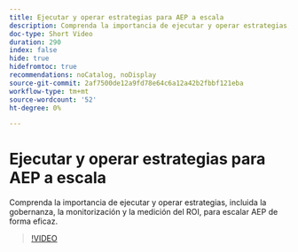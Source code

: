 ```yaml
---
title: Ejecutar y operar estrategias para AEP a escala
description: Comprenda la importancia de ejecutar y operar estrategias, incluida la gobernanza, la monitorización y la medición del ROI, para escalar AEP de forma eficaz.
doc-type: Short Video
duration: 290
index: false
hide: true
hidefromtoc: true
recommendations: noCatalog, noDisplay
source-git-commit: 2af7500de12a9fd78e64c6a12a42b2fbbf121eba
workflow-type: tm+mt
source-wordcount: '52'
ht-degree: 0%

---
```



# Ejecutar y operar estrategias para AEP a escala

Comprenda la importancia de ejecutar y operar estrategias, incluida la gobernanza, la monitorización y la medición del ROI, para escalar AEP de forma eficaz.

<!-- 62_S655_3442541_289_run-and-operate-strategies-for-aep-at-scale -->
>[!VIDEO](https://video.tv.adobe.com/v/3458330/?learn=on&enablevpops=true)
